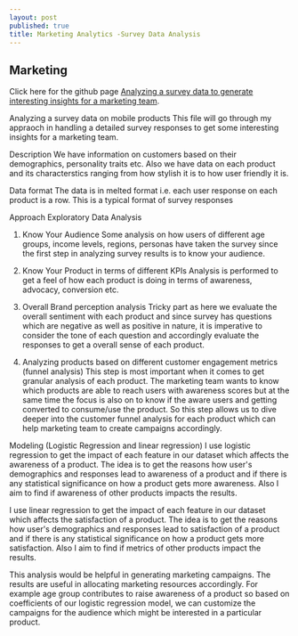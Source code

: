 ```yaml
---
layout: post
published: true
title: Marketing Analytics -Survey Data Analysis
---
```

## Marketing

Click here for the github page [Analyzing a survey data to generate interesting insights for a marketing team](https://github.com/MB4511/Marketing-Analytics-on-Survey-Data-.git). 


Analyzing a survey data on mobile products
This file will go through my appraoch in handling a detailed survey responses to get some interesting insights for a marketing team.

Description
We have information on customers based on their demographics, personality traits etc. Also we have data on each product and its characterstics ranging from how stylish it is to how user friendly it is.

Data format
The data is in melted format i.e. each user response on each product is a row. This is a typical format of survey responses

Approach
Exploratory Data Analysis
1) Know Your Audience
Some analysis on how users of different age groups, income levels, regions, personas have taken the survey since the first step in analyzing survey results is to know your audience.

2) Know Your Product in terms of different KPIs
Analysis is performed to get a feel of how each product is doing in terms of awareness, advocacy, conversion etc.

3) Overall Brand perception analysis
Tricky part as here we evaluate the overall sentiment with each product and since survey has questions which are negative as well as positive in nature, it is imperative to consider the tone of each question and accordingly evaluate the responses to get a overall sense of each product.

4) Analyzing products based on different customer engagement metrics (funnel analysis)
This step is most important when it comes to get granular analysis of each product. The marketing team wants to know which products are able to reach users with awareness scores but at the same time the focus is also on to know if the aware users and getting converted to consume/use the product. So this step allows us to dive deeper into the customer funnel analysis for each product which can help marketing team to create campaigns accordingly.

Modeling (Logistic Regression and linear regression)
I use logistic regression to get the impact of each feature in our dataset which affects the awareness of a product. The idea is to get the reasons how user's demographics and responses lead to awareness of a product and if there is any statistical significance on how a product gets more awareness. Also I aim to find if awareness of other products impacts the results.

I use linear regression to get the impact of each feature in our dataset which affects the satisfaction of a product. The idea is to get the reasons how user's demographics and responses lead to satisfaction of a product and if there is any statistical significance on how a product gets more satisfaction. Also I aim to find if metrics of other products impact the results.

This analysis would be helpful in generating marketing campaigns. The results are useful in allocating marketing resources accordingly. For example age group contributes to raise awareness of a product so based on coefficients of our logistic regression model, we can customize the campaigns for the audience which might be interested in a particular product.
